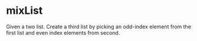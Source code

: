 # mixList
Given a two list. Create a third list by picking an odd-index element from the  first list and even index elements from second.
